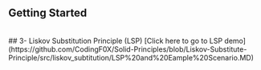 ## Getting Started

<br/>
## 3- Liskov Substitution Principle (LSP)  
[Click here to go to LSP demo](https://github.com/CodingF0X/Solid-Principles/blob/Liskov-Substitute-Principle/src/liskov_subtitution/LSP%20and%20Eample%20Scenario.MD)
